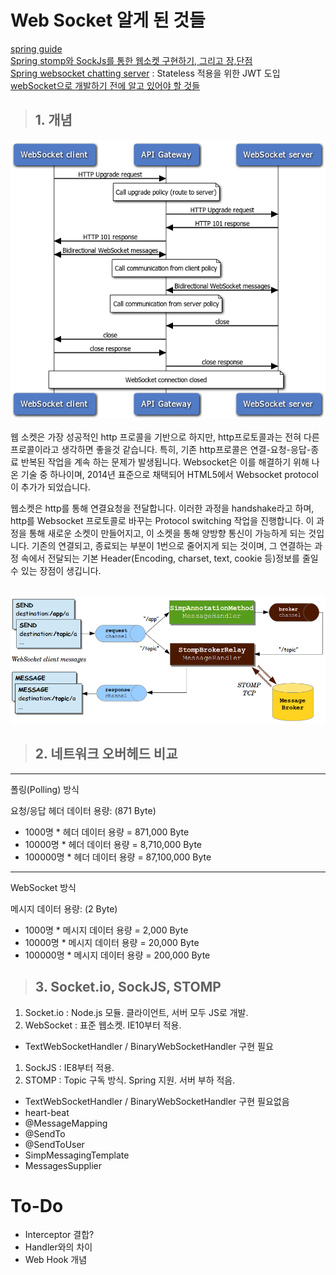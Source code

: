 # Web Socket 알게 된 것들

[spring guide](https://spring.io/guides/gs/messaging-stomp-websocket/)<br>
[Spring stomp와 SockJs를 통한 웹소켓 구현하기, 그리고 장,단점](https://postitforhooney.tistory.com/entry/SpringStomp-Spring-stomp%EC%99%80-Socjks%EB%A5%BC-%ED%86%B5%ED%95%9C-%EC%9B%B9%EC%86%8C%EC%BC%93-%EA%B5%AC%ED%98%84%ED%95%98%EA%B8%B0-%EA%B7%B8%EB%A6%AC%EA%B3%A0-%EC%9E%A5%EB%8B%A8%EC%A0%90)<br>
[Spring websocket chatting server](https://daddyprogrammer.org/post/4077/spring-websocket-chatting/) : Stateless 적용을 위한 JWT 도입<br>
[webSocket으로 개발하기 전에 알고 있어야 할 것들](https://adrenal.tistory.com/20)

>## 1. 개념

<img src="./websocket-schema.png">
<br>
<br>
웹 소켓은 가장 성공적인 http 프로콜을 기반으로 하지만, http프로토콜과는 전혀 다른 프로콜이라고 생각하면 좋을것 같습니다. 특히, 기존 http프로콜은 연결-요청-응답-종료 반복된 작업을 계속 하는 문제가 발생됩니다. Websocket은 이를 해결하기 위해 나온 기술 중 하나이며, 2014년 표준으로 채택되어 HTML5에서 Websocket protocol이 추가가 되었습니다. 

웹소켓은 http를 통해 연결요청을 전달합니다. 이러한 과정을 handshake라고 하며, http를 Websocket 프로토콜로 바꾸는 Protocol switching 작업을 진행합니다. 이 과정을 통해 새로운 소켓이 만들어지고, 이 소켓을 통해 양방향 통신이 가능하게 되는 것입니다. 기존의 연결되고, 종료되는 부분이 1번으로 줄어지게 되는 것이며, 그 연결하는 과정 속에서 전달되는 기본 Header(Encoding, charset, text, cookie 등)정보를 줄일 수 있는 장점이 생깁니다.

<br>
<img src="./spring-stomp-schema.png">
<br>

>## 2. 네트워크 오버헤드 비교

***
폴링(Polling) 방식

요청/응답 헤더 데이터 용량: (871 Byte)
- 1000명 *  헤더 데이터 용량  = 871,000  Byte
- 10000명 *  헤더 데이터 용량  = 8,710,000  Byte
- 100000명 *  헤더 데이터 용량  = 87,100,000 Byte


***
WebSocket 방식

메시지 데이터 용량: (2 Byte)
- 1000명 *   메시지 데이터 용량   = 2,000  Byte
- 10000명 *   메시지 데이터 용량   = 20,000  Byte
- 100000명 *   메시지 데이터 용량   = 200,000 Byte


>## 3. Socket.io, SockJS, STOMP
1. Socket.io : Node.js 모듈. 클라이언트, 서버 모두 JS로 개발.
1. WebSocket : 표준 웹소켓. IE10부터 적용.
  - TextWebSocketHandler / BinaryWebSocketHandler 구현 필요
1. SockJS : IE8부터 적용.
1. STOMP : Topic 구독 방식. Spring 지원. 서버 부하 적음.
  - TextWebSocketHandler / BinaryWebSocketHandler 구현 필요없음
  - heart-beat
  - @MessageMapping
  - @SendTo
  - @SendToUser
  - SimpMessagingTemplate
  - MessagesSupplier

# To-Do
- Interceptor 결합?
- Handler와의 차이
- Web Hook 개념
